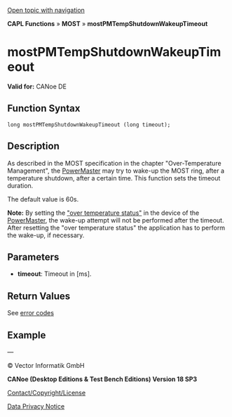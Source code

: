 [Open topic with navigation](../../../../../CANoeDEFamily.htm#Topics/CAPLFunctions/MOST/Functions/CAPLfunctionMOSTPMTempShutdownWakeupTimeout.md)

**CAPL Functions** » **MOST** » **mostPMTempShutdownWakeupTimeout**

# mostPMTempShutdownWakeupTimeout

**Valid for:** CANoe DE

## Function Syntax

```plaintext
long mostPMTempShutdownWakeupTimeout (long timeout);
```

## Description

As described in the MOST specification in the chapter "Over-Temperature Management", the [PowerMaster](../../../CANoeCANalyzer/MOST/MOSTSimulationApplicationSocketPowerMaster.md) may try to wake-up the MOST ring, after a temperature shutdown, after a certain time. This function sets the timeout duration.

The default value is 60s.

**Note:** By setting the ["over temperature status"](CAPLfunctionMOSTPMSetOverTemperature.md) in the device of the [PowerMaster](../../../CANoeCANalyzer/MOST/MOSTSimulationApplicationSocketPowerMaster.md), the wake-up attempt will not be performed after the timeout. After resetting the "over temperature status" the application has to perform the wake-up, if necessary.

## Parameters

- **timeout**: Timeout in [ms].

## Return Values

See [error codes](../CAPLfunctionsMOSTErrorCodes.md)

## Example

—

© Vector Informatik GmbH

**CANoe (Desktop Editions & Test Bench Editions) Version 18 SP3**

[Contact/Copyright/License](../../../Shared/ContactCopyrightLicense.md)

[Data Privacy Notice](https://www.vector.com/int/en/company/get-info/privacy-policy/)

